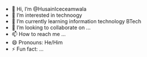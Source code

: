 - 👋 Hi, I’m @HusainIceceamwala
- 👀 I’m interested in technoogy
- 🌱 I’m currently learning information technology BTech
- 💞️ I’m looking to collaborate on ...
- 📫 How to reach me ...
- 😄 Pronouns: He/Him
- ⚡ Fun fact: ...

<!---
HusainIceceamwala/HusainIceceamwala is a ✨ special ✨ repository because its `README.md` (this file) appears on your GitHub profile.
You can click the Preview link to take a look at your changes.
--->
